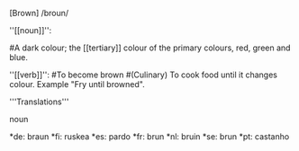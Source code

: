 [Brown]  /broun/

''[[noun]]'':

#A dark colour; the [[tertiary]] colour of the primary colours, red, green and blue.

''[[verb]]'':
#To become brown
#(Culinary) To cook food until it changes colour. Example "Fry until browned".


'''Translations'''

noun

*de: braun
*fi: ruskea
*es: pardo
*fr: brun
*nl: bruin
*se: brun
*pt: castanho